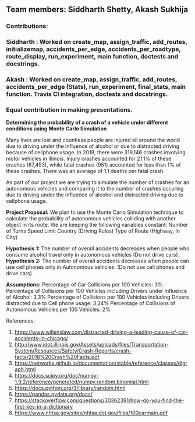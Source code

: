 ## Team members: Siddharth Shetty, Akash Sukhija

###  Contributions:
###  Siddharth : Worked on create_map, assign_traffic, add_routes, initializemap, accidents_per_edge, accidents_per_roadtype, route_display, run_experiment, main function, doctests and docstrings.
###  Akash : Worked on create_map, assign_traffic, add_routes, accidents_per_edge (Stats), run_experiment, final_stats, main function. Travis CI integration, doctests and docstrings.
###  Equal contribution in making presentations.


**Determining the probability of a crash of a vehicle under different conditions using Monte Carlo Simulation**

Many lives are lost and countless people are injured all around the world due to driving under the influence of alcohol or due to distracted driving because of cellphone usage. In 2018, there were 319,146 crashes involving motor vehicles in Illinois. Injury crashes accounted for 21.1% of these crashes (67,453), while fatal crashes (951) accounted for less than 1% of these crashes. There was an average of 1.1 deaths per fatal crash.

As part of our project we are trying to simulate the number of crashes for an autonomous vehicles and comparing it to the number of crashes occuring due to driving under the influence of alcohol and distracted driving due to cellphone usage.

**Project Proposal:**
We plan to use the Monte Carlo Simulation technique to calculate the probability of autonomous vehicles colliding with another object in its route.
We are keeping the following variables constant:
Number of Turns
Speed Limit
Country (Driving Rules)
Type of Route (Highway, In City)
 
**Hypothesis 1:**
     The number of overall accidents decreases when people who consume alcohol travel only in autonomous vehicles (Do not drive cars).
**Hypothesis 2:**
    The number of overall accidents decreases when people can use cell phones only in Autonomous vehicles. (Do not use cell phones and drive cars)

**Assumptions:**
Percentage of Car Collisions per 100 Vehicles: 3%
Percentage of Collisions per 100 Vehicles including Drivers under Influence of Alcohol:  3.3%
Percentage of Collisions per 100 Vehicles including Drivers distracted due to Cell phone usage: 3.24%
Percentage of Collisions of Autonomous Vehicles per 100 Vehicles: 2%


References: 
1. https://www.willenslaw.com/distracted-driving-a-leading-cause-of-car-accidents-in-chicago/
2. http://www.idot.illinois.gov/Assets/uploads/files/Transportation-System/Resources/Safety/Crash-Reports/crash-facts/2018%20Crash%20Facts.pdf
3. https://networkx.github.io/documentation/stable/reference/classes/digraph.html
4. https://docs.scipy.org/doc/numpy-1.9.2/reference/generated/numpy.random.binomial.html
5. https://docs.python.org/3/library/random.html
6. https://pandas.pydata.org/docs/
7. https://stackoverflow.com/questions/30362391/how-do-you-find-the-first-key-in-a-dictionary 
8. https://www.nhtsa.gov/sites/nhtsa.dot.gov/files/100carmain.pdf
